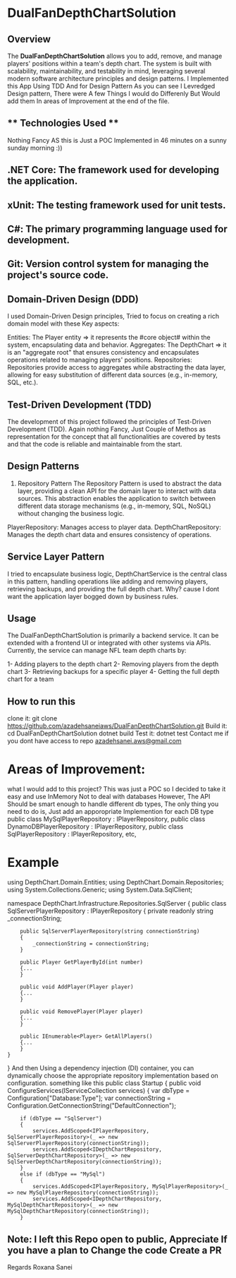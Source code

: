 # **DualFanDepthChartSolution**

## **Overview**

The **DualFanDepthChartSolution** allows you to add, remove, and manage players' positions within a team's depth chart.
The system is built with scalability, maintainability, and testability in mind, leveraging several modern software architecture principles and design patterns.
I Implemented this App Using TDD And for Design Pattern As you can see I Levredged Design pattern, There were A few Things I would do Differenly But Would add them In areas of Improvement  at the end of the  file. 
## ** Technologies Used **
Nothing Fancy AS this is Just a POC Implemented in 46 minutes on  a sunny sunday morning :))

## .NET Core: The framework used for developing the application.
## xUnit: The testing framework used for unit tests.
## C#: The primary programming language used for development.
## Git: Version control system for managing the project's source code.


## Domain-Driven Design (DDD)
I used Domain-Driven Design principles, Tried to focus on creating a rich domain model with these Key aspects:

Entities: The Player entity => it represents the #core object# within the system, encapsulating data and behavior.
Aggregates: The DepthChart => it is  an "aggregate root" that ensures consistency and encapsulates operations related to managing players' positions.
Repositories: Repositories provide access to aggregates while abstracting the data layer, allowing for easy substitution of different data sources (e.g., in-memory, SQL, etc.).

## Test-Driven Development (TDD)
The development of this project followed the principles of Test-Driven Development (TDD). Again nothing Fancy, Just Couple of Methos as representation for the concept 
that all functionalities are covered by tests and that the code is reliable and maintainable from the start.

## Design Patterns
1. Repository Pattern
The Repository Pattern is used to abstract the data layer, providing a clean API for the domain layer to interact with data sources. This abstraction enables the application to switch between different data storage mechanisms (e.g., in-memory, SQL, NoSQL) without changing the business logic.

PlayerRepository: Manages access to player data.
DepthChartRepository: Manages the depth chart data and ensures consistency of operations.

## Service Layer Pattern
I tried to encapsulate business logic,  DepthChartService is the central class in this pattern, handling operations like adding and removing players, retrieving backups, and providing the full depth chart.
Why? cause I dont want the application layer  bogged down by business rules. 

## Usage
The DualFanDepthChartSolution is primarily a backend service. It can be extended with a frontend UI or integrated with other systems via APIs. Currently, the service can manage NFL team depth charts by:

1- Adding players to the depth chart
2- Removing players from the depth chart
3- Retrieving backups for a specific player
4- Getting the full depth chart for a team


## How to run this 
clone it: 
git clone https://github.com/azadehsaneiaws/DualFanDepthChartSolution.git
Build it: 
cd DualFanDepthChartSolution
dotnet build
Test it: 
dotnet test
Contact me if you dont have access to repo azadehsanei.aws@gmail.com

# Areas of Improvement: 
what I would add to this project? 
This was just a POC so I decided to take it easy and use InMemory Not to deal with databases However,  The API Should be smart enough to handle different db types, The only thing you need to do is, Just add an apporopriate Implemention for each DB type 
public class MySqlPlayerRepository : IPlayerRepository, public class DynamoDBPlayerRepository : IPlayerRepository, public class SqlPlayerRepository : IPlayerRepository, etc, 
# Example 
using DepthChart.Domain.Entities;
using DepthChart.Domain.Repositories;
using System.Collections.Generic;
using System.Data.SqlClient;

namespace DepthChart.Infrastructure.Repositories.SqlServer
{
    public class SqlServerPlayerRepository : IPlayerRepository
    {
        private readonly string _connectionString;

        public SqlServerPlayerRepository(string connectionString)
        {
            _connectionString = connectionString;
        }

        public Player GetPlayerById(int number)
        {...
        }

        public void AddPlayer(Player player)
        {...
        }

        public void RemovePlayer(Player player)
        {...
        }

        public IEnumerable<Player> GetAllPlayers()
        {...
        }
    }
}
And then Using a dependency injection (DI) container, you can dynamically choose the appropriate repository implementation based on configuration.
something like this 
public class Startup
{
    public void ConfigureServices(IServiceCollection services)
    {
        var dbType = Configuration["Database:Type"];
        var connectionString = Configuration.GetConnectionString("DefaultConnection");

        if (dbType == "SqlServer")
        {
            services.AddScoped<IPlayerRepository, SqlServerPlayerRepository>(_ => new SqlServerPlayerRepository(connectionString));
            services.AddScoped<IDepthChartRepository, SqlServerDepthChartRepository>(_ => new SqlServerDepthChartRepository(connectionString));
        }
        else if (dbType == "MySql")
        {
            services.AddScoped<IPlayerRepository, MySqlPlayerRepository>(_ => new MySqlPlayerRepository(connectionString));
            services.AddScoped<IDepthChartRepository, MySqlDepthChartRepository>(_ => new MySqlDepthChartRepository(connectionString));
        }

## Note: I left this Repo open to public, Appreciate If you have a plan to Change the code Create a PR 
Regards
Roxana Sanei
